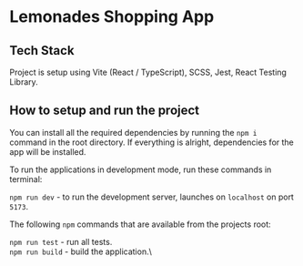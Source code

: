 # Lemonades Shopping App

## Tech Stack

Project is setup using Vite (React / TypeScript), SCSS, Jest, React Testing Library.

## How to setup and run the project

You can install all the required dependencies by running the `npm i` command in the root directory. If everything is alright, dependencies for the app will be installed.

To run the applications in development mode, run these commands in terminal:

`npm run dev` - to run the development server, launches on `localhost` on port `5173`.

The following `npm` commands that are available from the projects root:

`npm run test` - run all tests.\
`npm run build` - build the application.\
